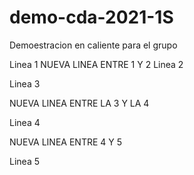 # demo-cda-2021-1S
Demoestracion en caliente para el grupo

Linea 1
NUEVA LINEA ENTRE 1 Y 2
Linea 2

Linea 3

NUEVA LINEA ENTRE LA 3 Y LA 4

Linea 4

NUEVA LINEA ENTRE 4 Y 5

Linea 5

